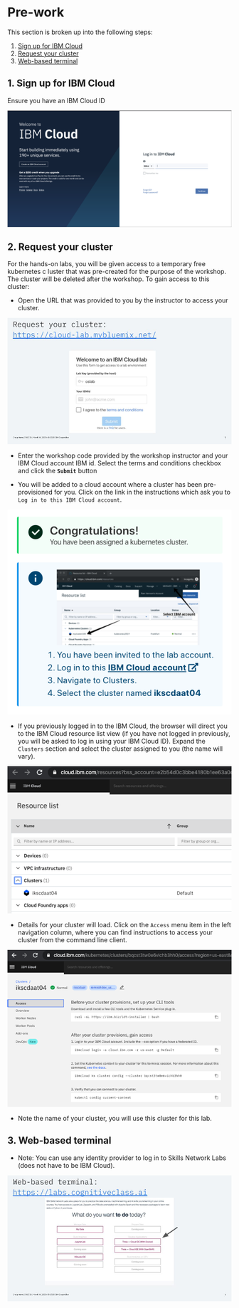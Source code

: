 # Pre-work

This section is broken up into the following steps:

1. [Sign up for IBM Cloud](#1-sign-up-for-ibm-cloud)
1. [Request your cluster](#2-request-your-cluster)
1. [Web-based terminal](#3-web-based-terminal)

## 1. Sign up for IBM Cloud

Ensure you have an IBM Cloud ID

![Cloud Sign up](../assets/generic/ibm-cloud-sign-up.png)

## 2. Request your cluster

For the hands-on labs, you will be given access to a temporary free kubernetes c
luster that was pre-created for the purpose of the workshop. The cluster will be
 deleted after the workshop. To gain access to this cluster:

* Open the URL that was provided to you by the instructor to access your cluster.

![Welcome to IBM Cloud](../assets/generic/cluster.jpg)

* Enter the workshop code provided by the workshop instructor and your IBM Cloud account IBM id. Select the terms and conditions checkbox and click the **`Submit`** button

* You will be added to a cloud account where a cluster has been pre-provisioned for you. Click on the link in the instructions which ask you to `Log in to this IBM Cloud account`.

![Congratulations, You have been assigned a kubernetes cluster](../assets/images/grant-cluster/congratulations.png)

* If you previously logged in to the IBM Cloud, the browser will direct you to the IBM Cloud resource list view (if you have not logged in previously, you will be asked to log in using your IBM Cloud ID). Expand the `Clusters` section and select the cluster assigned to you (the name will vary).

![Clusters](../assets/images/grant-cluster/clusters-clustername.png)

* Details for your cluster will load. Click on the `Access` menu item in the left navigation column, where you can find instructions to access your cluster from the command line client.

![Cluster Access](../assets/images/grant-cluster/cluster-access.png)

* Note the name of your cluster, you will use this cluster for this lab.

## 3. Web-based terminal

* Note: You can use any identity provider to log in to Skills Network Labs (does not have to be IBM Cloud).

![Web-based terminal](../assets/generic/terminal.jpg)
